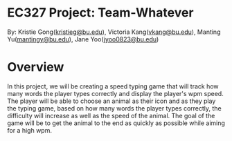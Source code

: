 # EC327 Project: Team-Whatever
By: Kristie Gong(kristieg@bu.edu), Victoria Kang(vkang@bu.edu), Manting Yu(mantingy@bu.edu), Jane Yoo(jyoo0823@bu.edu)

# Overview
In this project, we will be creating a speed typing game that will track how many words the player types correctly and display the player's wpm speed.
The player will be able to choose an animal as their icon and as they play the typing game, based on how many words the player types correctly, the difficulty will increase as well as the speed of the animal. The goal of the game will be to get the animal to the end as quickly as possible while aiming for a high wpm.
